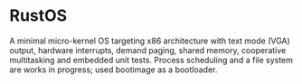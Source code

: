 # RustOS

A minimal micro-kernel OS targeting x86 architecture with text mode (VGA) output, hardware interrupts, demand paging, shared memory,
cooperative multitasking and embedded unit tests. Process scheduling and a file system are works in progress; used bootimage as a bootloader.
